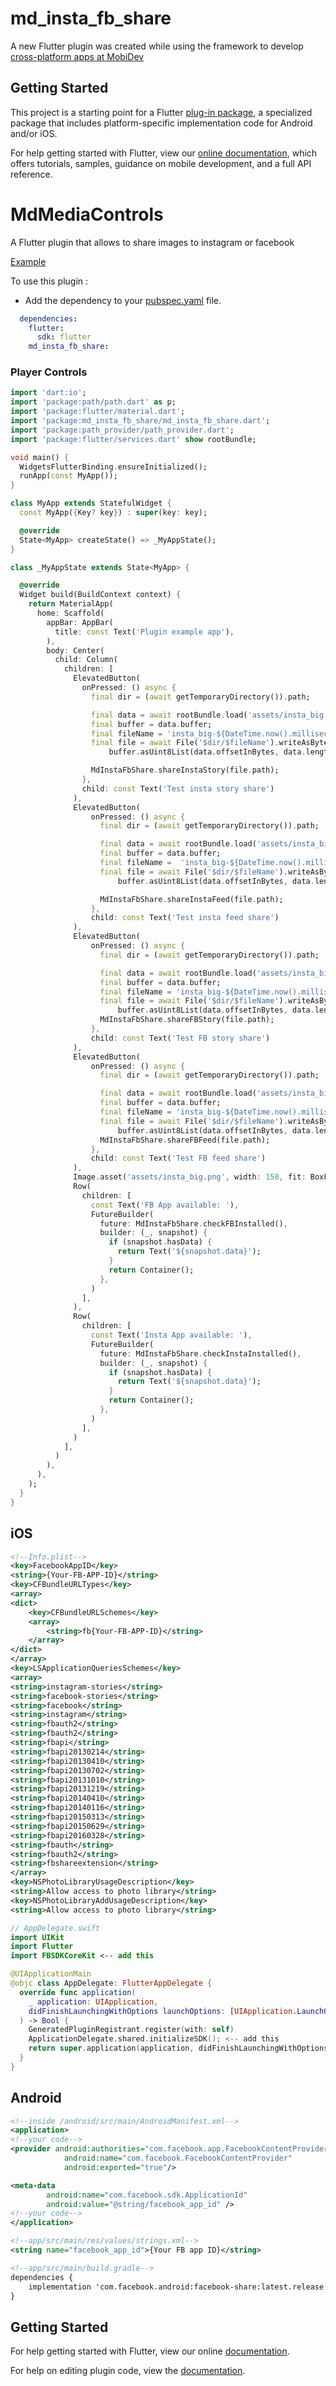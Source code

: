 # md_insta_fb_share
A new Flutter plugin was created while using the framework to develop [cross-platform apps at MobiDev](https://mobidev.biz/services/cross-platform-app-development)

## Getting Started

This project is a starting point for a Flutter
[plug-in package](https://flutter.io/developing-packages/),
a specialized package that includes platform-specific implementation code for
Android and/or iOS.

For help getting started with Flutter, view our
[online documentation](https://flutter.io/docs), which offers tutorials,
samples, guidance on mobile development, and a full API reference.
# MdMediaControls

A Flutter plugin that allows to share images to instagram or facebook

[Example](https://github.com/igorbaranovmd/md_insta_fb_share/blob/master/example/lib/main.dart)

To use this plugin :

- Add the dependency to your [pubspec.yaml](https://github.com/igorbaranovmd/md_insta_fb_share/blob/master/example/pubspec.yaml) file.

```yaml
  dependencies:
    flutter:
      sdk: flutter
    md_insta_fb_share:
```

### Player Controls

```dart
import 'dart:io';
import 'package:path/path.dart' as p;
import 'package:flutter/material.dart';
import 'package:md_insta_fb_share/md_insta_fb_share.dart';
import 'package:path_provider/path_provider.dart';
import 'package:flutter/services.dart' show rootBundle;

void main() {
  WidgetsFlutterBinding.ensureInitialized();
  runApp(const MyApp());
}

class MyApp extends StatefulWidget {
  const MyApp({Key? key}) : super(key: key);

  @override
  State<MyApp> createState() => _MyAppState();
}

class _MyAppState extends State<MyApp> {

  @override
  Widget build(BuildContext context) {
    return MaterialApp(
      home: Scaffold(
        appBar: AppBar(
          title: const Text('Plugin example app'),
        ),
        body: Center(
          child: Column(
            children: [
              ElevatedButton(
                onPressed: () async {
                  final dir = (await getTemporaryDirectory()).path;

                  final data = await rootBundle.load('assets/insta_big.png');
                  final buffer = data.buffer;
                  final fileName = 'insta_big-${DateTime.now().millisecondsSinceEpoch}.png';
                  final file = await File('$dir/$fileName').writeAsBytes(
                      buffer.asUint8List(data.offsetInBytes, data.lengthInBytes));

                  MdInstaFbShare.shareInstaStory(file.path);
                },
                child: const Text('Test insta story share')
              ),
              ElevatedButton(
                  onPressed: () async {
                    final dir = (await getTemporaryDirectory()).path;

                    final data = await rootBundle.load('assets/insta_big.png');
                    final buffer = data.buffer;
                    final fileName =  'insta_big-${DateTime.now().millisecondsSinceEpoch}.png';
                    final file = await File('$dir/$fileName').writeAsBytes(
                        buffer.asUint8List(data.offsetInBytes, data.lengthInBytes));

                    MdInstaFbShare.shareInstaFeed(file.path);
                  },
                  child: const Text('Test insta feed share')
              ),
              ElevatedButton(
                  onPressed: () async {
                    final dir = (await getTemporaryDirectory()).path;

                    final data = await rootBundle.load('assets/insta_big.png');
                    final buffer = data.buffer;
                    final fileName = 'insta_big-${DateTime.now().millisecondsSinceEpoch}.png';
                    final file = await File('$dir/$fileName').writeAsBytes(
                        buffer.asUint8List(data.offsetInBytes, data.lengthInBytes));
                    MdInstaFbShare.shareFBStory(file.path);
                  },
                  child: const Text('Test FB story share')
              ),
              ElevatedButton(
                  onPressed: () async {
                    final dir = (await getTemporaryDirectory()).path;

                    final data = await rootBundle.load('assets/insta_big.png');
                    final buffer = data.buffer;
                    final fileName = 'insta_big-${DateTime.now().millisecondsSinceEpoch}.png';
                    final file = await File('$dir/$fileName').writeAsBytes(
                        buffer.asUint8List(data.offsetInBytes, data.lengthInBytes));
                    MdInstaFbShare.shareFBFeed(file.path);
                  },
                  child: const Text('Test FB feed share')
              ),
              Image.asset('assets/insta_big.png', width: 150, fit: BoxFit.fitWidth),
              Row(
                children: [
                  const Text('FB App available: '),
                  FutureBuilder(
                    future: MdInstaFbShare.checkFBInstalled(),
                    builder: (_, snapshot) {
                      if (snapshot.hasData) {
                        return Text('${snapshot.data}');
                      }
                      return Container();
                    },
                  )
                ],
              ),
              Row(
                children: [
                  const Text('Insta App available: '),
                  FutureBuilder(
                    future: MdInstaFbShare.checkInstaInstalled(),
                    builder: (_, snapshot) {
                      if (snapshot.hasData) {
                        return Text('${snapshot.data}');
                      }
                      return Container();
                    },
                  )
                ],
              )
            ],
          )
        ),
      ),
    );
  }
}
```

## iOS
```xml
<!--Info.plist-->
<key>FacebookAppID</key>
<string>{Your-FB-APP-ID}</string>
<key>CFBundleURLTypes</key>
<array>
<dict>
    <key>CFBundleURLSchemes</key>
    <array>
        <string>fb{Your-FB-APP-ID}</string>
    </array>
</dict>
</array>
<key>LSApplicationQueriesSchemes</key>
<array>
<string>instagram-stories</string>
<string>facebook-stories</string>
<string>facebook</string>
<string>instagram</string>
<string>fbauth2</string>
<string>fbauth2</string>
<string>fbapi</string>
<string>fbapi20130214</string>
<string>fbapi20130410</string>
<string>fbapi20130702</string>
<string>fbapi20131010</string>
<string>fbapi20131219</string>
<string>fbapi20140410</string>
<string>fbapi20140116</string>
<string>fbapi20150313</string>
<string>fbapi20150629</string>
<string>fbapi20160328</string>
<string>fbauth</string>
<string>fbauth2</string>
<string>fbshareextension</string>
</array>
<key>NSPhotoLibraryUsageDescription</key>
<string>Allow access to photo library</string>
<key>NSPhotoLibraryAddUsageDescription</key>
<string>Allow access to photo library</string>
```

```swift
// AppDelegate.swift
import UIKit
import Flutter
import FBSDKCoreKit <-- add this

@UIApplicationMain
@objc class AppDelegate: FlutterAppDelegate {
  override func application(
    _ application: UIApplication,
    didFinishLaunchingWithOptions launchOptions: [UIApplication.LaunchOptionsKey: Any]?
  ) -> Bool {
    GeneratedPluginRegistrant.register(with: self)
    ApplicationDelegate.shared.initializeSDK(); <-- add this
    return super.application(application, didFinishLaunchingWithOptions: launchOptions)
  }
}

```

## Android
```xml
<!--inside /android/src/main/AndroidManifest.xml-->
<application>
<!--your code-->
<provider android:authorities="com.facebook.app.FacebookContentProvider{Your-FB-APP-ID}"
            android:name="com.facebook.FacebookContentProvider"
            android:exported="true"/>

<meta-data
        android:name="com.facebook.sdk.ApplicationId"
        android:value="@string/facebook_app_id" />
<!--your code-->
</application>
```

```xml
<!--app/src/main/res/values/strings.xml-->
<string name="facebook_app_id">{Your FB app ID}</string>
```

```xml
<!--app/src/main/build.gradle-->
dependencies {
    implementation 'com.facebook.android:facebook-share:latest.release'
}
```


## Getting Started

For help getting started with Flutter, view our online
[documentation](http://flutter.io/).

For help on editing plugin code, view the [documentation](https://flutter.io/platform-plugins/#edit-code).